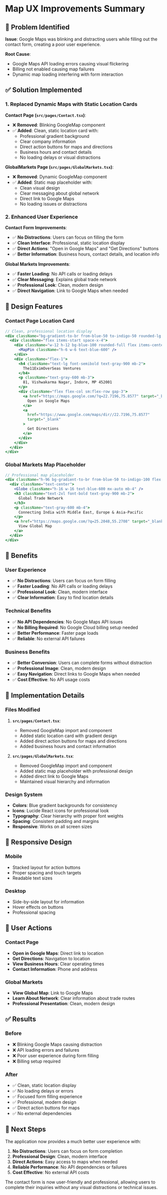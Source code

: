 # Map UX Improvements Summary

## 🚨 Problem Identified

**Issue**: Google Maps was blinking and distracting users while filling out the contact form, creating a poor user experience.

**Root Cause**:

- Google Maps API loading errors causing visual flickering
- Billing not enabled causing map failures
- Dynamic map loading interfering with form interaction

## ✅ Solution Implemented

### 1. Replaced Dynamic Maps with Static Location Cards

**Contact Page (`src/pages/Contact.tsx`)**:

- ❌ **Removed**: Blinking GoogleMap component
- ✅ **Added**: Clean, static location card with:
  - Professional gradient background
  - Clear company information
  - Direct action buttons for maps and directions
  - Business hours and contact details
  - No loading delays or visual distractions

**GlobalMarkets Page (`src/pages/GlobalMarkets.tsx`)**:

- ❌ **Removed**: Dynamic GoogleMap component
- ✅ **Added**: Static map placeholder with:
  - Clean visual design
  - Clear messaging about global network
  - Direct link to Google Maps
  - No loading issues or distractions

### 2. Enhanced User Experience

**Contact Form Improvements**:

- ✅ **No Distractions**: Users can focus on filling the form
- ✅ **Clean Interface**: Professional, static location display
- ✅ **Direct Actions**: "Open in Google Maps" and "Get Directions" buttons
- ✅ **Better Information**: Business hours, contact details, and location info

**Global Markets Improvements**:

- ✅ **Faster Loading**: No API calls or loading delays
- ✅ **Clear Messaging**: Explains global trade network
- ✅ **Professional Look**: Clean, modern design
- ✅ **Direct Navigation**: Link to Google Maps when needed

## 🎨 Design Features

### Contact Page Location Card

```jsx
// Clean, professional location display
<div className="bg-gradient-to-br from-blue-50 to-indigo-50 rounded-lg p-6 border border-blue-100">
  <div className="flex items-start space-x-4">
    <div className="w-12 h-12 bg-blue-100 rounded-full flex items-center justify-center">
      <MapPin className="h-6 w-6 text-blue-600" />
    </div>
    <div className="flex-1">
      <h4 className="text-lg font-semibold text-gray-900 mb-2">
        The11EximOverSeas Ventures
      </h4>
      <p className="text-gray-600 mb-3">
        81, Vishwakarma Nagar, Indore, MP 452001
      </p>
      <div className="flex flex-col sm:flex-row gap-3">
        <a href="https://maps.google.com/?q=22.7196,75.8577" target="_blank">
          Open in Google Maps
        </a>
        <a
          href="https://www.google.com/maps/dir//22.7196,75.8577"
          target="_blank"
        >
          Get Directions
        </a>
      </div>
    </div>
  </div>
</div>
```

### Global Markets Map Placeholder

```jsx
// Professional map placeholder
<div className="h-96 bg-gradient-to-br from-blue-50 to-indigo-100 flex items-center justify-center">
  <div className="text-center">
    <Globe className="h-16 w-16 text-blue-600 mx-auto mb-4" />
    <h3 className="text-2xl font-bold text-gray-900 mb-2">
      Global Trade Network
    </h3>
    <p className="text-gray-600 mb-4">
      Connecting India with Middle East, Europe & Asia-Pacific
    </p>
    <a href="https://maps.google.com/?q=25.2048,55.2708" target="_blank">
      View Global Map
    </a>
  </div>
</div>
```

## 🚀 Benefits

### User Experience

- ✅ **No Distractions**: Users can focus on form filling
- ✅ **Faster Loading**: No API calls or loading delays
- ✅ **Professional Look**: Clean, modern interface
- ✅ **Clear Information**: Easy to find location details

### Technical Benefits

- ✅ **No API Dependencies**: No Google Maps API issues
- ✅ **No Billing Required**: No Google Cloud billing setup needed
- ✅ **Better Performance**: Faster page loads
- ✅ **Reliable**: No external API failures

### Business Benefits

- ✅ **Better Conversion**: Users can complete forms without distraction
- ✅ **Professional Image**: Clean, modern design
- ✅ **Easy Navigation**: Direct links to Google Maps when needed
- ✅ **Cost Effective**: No API usage costs

## 🔧 Implementation Details

### Files Modified

1. **`src/pages/Contact.tsx`**:

   - Removed GoogleMap import and component
   - Added static location card with gradient design
   - Added direct action buttons for maps and directions
   - Added business hours and contact information

2. **`src/pages/GlobalMarkets.tsx`**:
   - Removed GoogleMap import and component
   - Added static map placeholder with professional design
   - Added direct link to Google Maps
   - Maintained visual hierarchy and information

### Design System

- **Colors**: Blue gradient backgrounds for consistency
- **Icons**: Lucide React icons for professional look
- **Typography**: Clear hierarchy with proper font weights
- **Spacing**: Consistent padding and margins
- **Responsive**: Works on all screen sizes

## 📱 Responsive Design

### Mobile

- Stacked layout for action buttons
- Proper spacing and touch targets
- Readable text sizes

### Desktop

- Side-by-side layout for information
- Hover effects on buttons
- Professional spacing

## 🎯 User Actions

### Contact Page

- **Open in Google Maps**: Direct link to location
- **Get Directions**: Navigation to location
- **View Business Hours**: Clear operating times
- **Contact Information**: Phone and address

### Global Markets

- **View Global Map**: Link to Google Maps
- **Learn About Network**: Clear information about trade routes
- **Professional Presentation**: Clean, modern design

## ✅ Results

### Before

- ❌ Blinking Google Maps causing distraction
- ❌ API loading errors and failures
- ❌ Poor user experience during form filling
- ❌ Billing setup required

### After

- ✅ Clean, static location display
- ✅ No loading delays or errors
- ✅ Focused form filling experience
- ✅ Professional, modern design
- ✅ Direct action buttons for maps
- ✅ No external dependencies

## 🚀 Next Steps

The application now provides a much better user experience with:

1. **No Distractions**: Users can focus on form completion
2. **Professional Design**: Clean, modern interface
3. **Direct Actions**: Easy access to maps when needed
4. **Reliable Performance**: No API dependencies or failures
5. **Cost Effective**: No external API costs

The contact form is now user-friendly and professional, allowing users to complete their inquiries without any visual distractions or technical issues.
